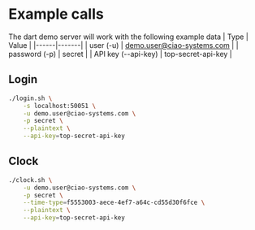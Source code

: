 # Example calls
The dart demo server will work with the following example data
| Type | Value |
|------|-------|
| user (-u) | demo.user@ciao-systems.com |
| password (-p) | secret |
| API key (--api-key) | top-secret-api-key |


## Login
```bash
./login.sh \
    -s localhost:50051 \
    -u demo.user@ciao-systems.com \
    -p secret \
    --plaintext \
    --api-key=top-secret-api-key
```
## Clock
```bash
./clock.sh \
    -u demo.user@ciao-systems.com \
    -p secret \
    --time-type=f5553003-aece-4ef7-a64c-cd55d30f6fce \
    --plaintext \
    --api-key=top-secret-api-key
```